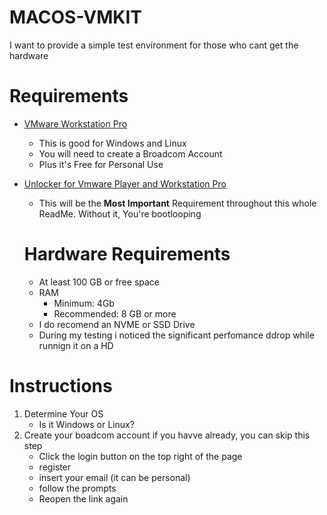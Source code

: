 # MACOS-VMKIT
I want to provide a simple test environment for those who cant get the hardware

# Requirements

* [VMware Workstation Pro](https://support.broadcom.com/group/ecx/productdownloads?subfamily=VMware%20Workstation%20Pro&freeDownloads=true)
	* This is good for Windows and Linux
 	* You will need to create a Broadcom Account
  	* Plus it's Free for Personal Use

* [Unlocker for Vmware Player and Workstation Pro](https://github.com/BDisp/unlocker)
    * This will be the **Most Important** Requirement throughout this whole ReadMe. Without it, You're bootlooping
   
	# Hardware Requirements
  * At least 100 GB or free space
  * RAM 
  	* Minimum: 4Gb
  	* Recommended: 8 GB or more
   * I do recomend an NVME or SSD Drive
   	* During my testing i noticed the significant perfomance ddrop while runnign it on a HD 

# Instructions

1. Determine Your OS
	* Is it Windows or Linux?
2. Create your boadcom account if you havve already, you can skip this step
	* Click the login button on the top right of the page
 	* register
  	* insert your email (it can be personal)
   	* follow the prompts
   * Reopen the link again 
